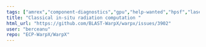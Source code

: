 ```yaml
---
tags: ["amrex","component-diagnostics","gpu","help-wanted","hpsf","laser","particle-in-cell","physics","pic","plasma","research","simulation"]
title: "Classical in-situ radiation computation "
html_url: "https://github.com/BLAST-WarpX/warpx/issues/3902"
user: "berceanu"
repo: "ECP-WarpX/WarpX"
---
```


